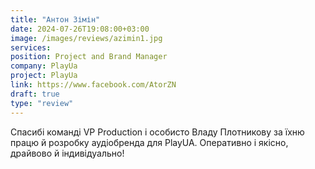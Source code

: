 ```yaml
---
title: "Антон Зімін"
date: 2024-07-26T19:08:00+03:00
image: /images/reviews/azimin1.jpg
services:
position: Project and Brand Manager
company: PlayUa
project: PlayUa
link: https://www.facebook.com/AtorZN
draft: true
type: "review"
---
```


Спасибі команді VP Production і особисто Владу Плотникову за їхню працю й розробку аудіобренда для PlayUA. Оперативно і якісно, драйвово й індивідуально!